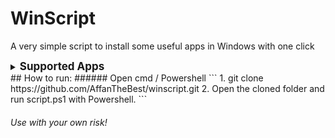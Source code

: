 # WinScript
<p> A very simple script to install some useful apps in Windows with one click </p>

<details>
    <summary>
        <span style="font-weight: bold; font-size:17px"> Supported Apps </span>
    </summary>
    <ol>
        <li> 7Zip </li>
        <li> Google Chrome </li>
    </ol>
</details>
## How to run:
###### Open cmd / Powershell
```
1. git clone https://github.com/AffanTheBest/winscript.git
2. Open the cloned folder and run script.ps1 with Powershell.
```

###### Use with your own risk!